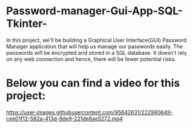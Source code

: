 # Password-manager-Gui-App-SQL-Tkinter-

In this project, we'll be building a Graphical User Interface(GUI) Password Manager application that will help us manage our passwords easily. 
The passwords will be encrypted and stored in a SQL database. It doesn't rely on any web connection and hence, there will be fewer potential risks.

# Below you can find a video for this project:



https://user-images.githubusercontent.com/95642631/222980649-cee01f12-582a-413d-9de9-221de8ae5272.mp4

